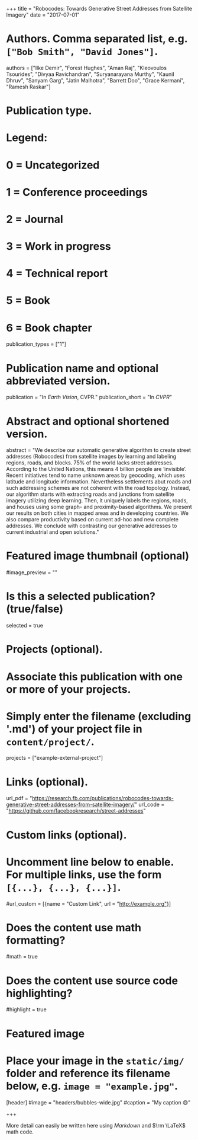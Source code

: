 +++
title = "Robocodes: Towards Generative Street Addresses from Satellite Imagery"
date = "2017-07-01"

# Authors. Comma separated list, e.g. `["Bob Smith", "David Jones"]`.
authors = ["Ilke Demir", "Forest Hughes", "Aman Raj", "Kleovoulos Tsourides", "Divyaa Ravichandran", "Suryanarayana Murthy", "Kaunil Dhruv", "Sanyam Garg", "Jatin Malhotra", "Barrett Doo", "Grace Kermani", "Ramesh Raskar"]

# Publication type.
# Legend:
# 0 = Uncategorized
# 1 = Conference proceedings
# 2 = Journal
# 3 = Work in progress
# 4 = Technical report
# 5 = Book
# 6 = Book chapter
publication_types = ["1"]

# Publication name and optional abbreviated version.
publication = "In *Earth Vision*, CVPR."
publication_short = "In *CVPR*"

# Abstract and optional shortened version.
abstract = "We describe our automatic generative algorithm to create street addresses (Robocodes) from satellite images by learning and labeling regions, roads, and blocks. 75% of the world lacks street addresses. According to the United Nations, this means 4 billion people are ‘invisible’. Recent initiatives tend to name unknown areas by geocoding, which uses latitude and longitude information. Nevertheless settlements abut roads and such addressing schemes are not coherent with the road topology. Instead, our algorithm starts with extracting roads and junctions from satellite imagery utilizing deep learning. Then, it uniquely labels the regions, roads, and houses using some graph- and proximity-based algorithms. We present our results on both cities in mapped areas and in developing countries. We also compare productivity based on current ad-hoc and new complete addresses. We conclude with contrasting our generative addresses to current industrial and open solutions."

# Featured image thumbnail (optional)
#image_preview = ""

# Is this a selected publication? (true/false)
selected = true

# Projects (optional).
#   Associate this publication with one or more of your projects.
#   Simply enter the filename (excluding '.md') of your project file in `content/project/`.
projects = ["example-external-project"]

# Links (optional).
url_pdf = "https://research.fb.com/publications/robocodes-towards-generative-street-addresses-from-satellite-imagery/"
url_code = "https://github.com/facebookresearch/street-addresses"

# Custom links (optional).
#   Uncomment line below to enable. For multiple links, use the form `[{...}, {...}, {...}]`.
#url_custom = [{name = "Custom Link", url = "http://example.org"}]

# Does the content use math formatting?
#math = true

# Does the content use source code highlighting?
#highlight = true

# Featured image
# Place your image in the `static/img/` folder and reference its filename below, e.g. `image = "example.jpg"`.
[header]
#image = "headers/bubbles-wide.jpg"
#caption = "My caption :smile:"

+++

More detail can easily be written here using *Markdown* and $\rm \LaTeX$ math code.
